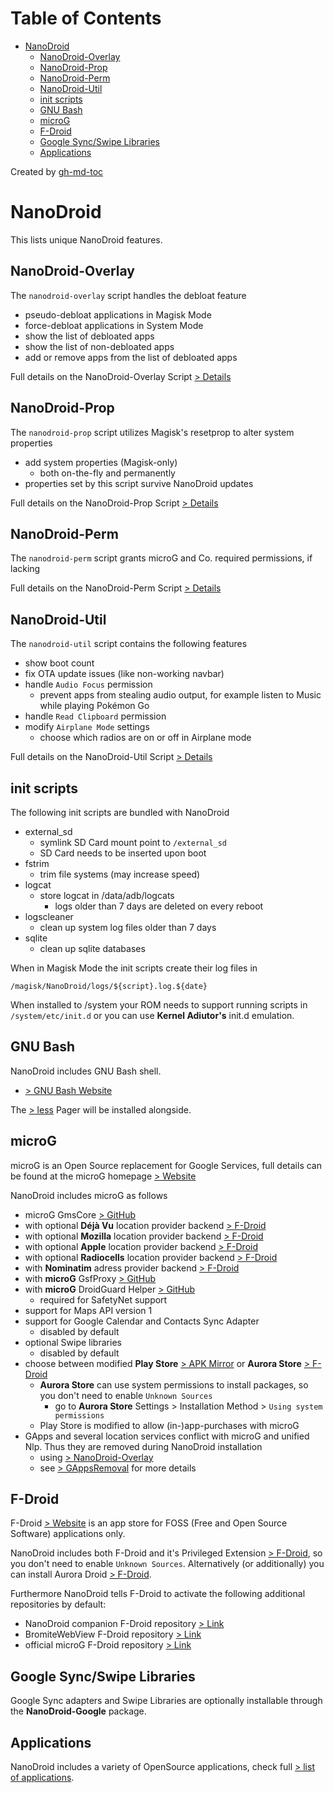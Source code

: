 Table of Contents
=================

   * [NanoDroid](#nanodroid)
      * [NanoDroid-Overlay](#nanodroid-overlay)
      * [NanoDroid-Prop](#nanodroid-prop)
      * [NanoDroid-Perm](#nanodroid-perm)
      * [NanoDroid-Util](#nanodroid-util)
      * [init scripts](#init-scripts)
      * [GNU Bash](#gnu-bash)
      * [microG](#microg)
      * [F-Droid](#f-droid)
      * [Google Sync/Swipe Libraries](#google-syncswipe-libraries)
      * [Applications](#applications)

Created by [gh-md-toc](https://github.com/ekalinin/github-markdown-toc)

# NanoDroid

This lists unique NanoDroid features.

## NanoDroid-Overlay

The `nanodroid-overlay` script handles the debloat feature

* pseudo-debloat applications in Magisk Mode
* force-debloat applications in System Mode
* show the list of debloated apps
* show the list of non-debloated apps
* add or remove apps from the list of debloated apps

Full details on the NanoDroid-Overlay Script [> Details](NanoDroidOverlay.md)

## NanoDroid-Prop

The `nanodroid-prop` script utilizes Magisk's resetprop to alter system properties

* add system properties (Magisk-only)
  * both on-the-fly and permanently
* properties set by this script survive NanoDroid updates

Full details on the NanoDroid-Prop Script [> Details](NanoDroidProp.md)

## NanoDroid-Perm

The `nanodroid-perm` script grants microG and Co. required permissions, if lacking

Full details on the NanoDroid-Perm Script [> Details](NanoDroidPerm.md)

## NanoDroid-Util

The `nanodroid-util` script contains the following features

* show boot count
* fix OTA update issues (like non-working navbar)
* handle `Audio Focus` permission
  * prevent apps from stealing audio output, for example listen to Music while playing Pokémon Go
* handle `Read Clipboard` permission
* modify `Airplane Mode` settings
  * choose which radios are on or off in Airplane mode

Full details on the NanoDroid-Util Script [> Details](NanoDroidUtil.md)

## init scripts

The following init scripts are bundled with NanoDroid

* external_sd
  * symlink SD Card mount point to `/external_sd`
  * SD Card needs to be inserted upon boot
* fstrim
  * trim file systems (may increase speed)
* logcat
  * store logcat in /data/adb/logcats
     * logs older than 7 days are deleted on every reboot
* logscleaner
  * clean up system log files older than 7 days
* sqlite
  * clean up sqlite databases

When in Magisk Mode the init scripts create their log files in

`/magisk/NanoDroid/logs/${script}.log.${date}`

When installed to /system your ROM needs to support running scripts in `/system/etc/init.d` or you can use **Kernel Adiutor's** init.d emulation.

## GNU Bash

NanoDroid includes GNU Bash shell.

* [> GNU Bash Website](https://www.gnu.org/software/bash/bash.html)

The [> less](http://www.greenwoodsoftware.com/less/) Pager will be installed alongside.

## microG

microG is an Open Source replacement for Google Services, full details can be found at the microG homepage [> Website](http://microg.org/)

NanoDroid includes microG as follows

* microG GmsCore [> GitHub](https://github.com/microg/android_packages_apps_GmsCore)
* with optional **Déjà Vu** location provider backend [> F-Droid](https://f-droid.org/de/packages/org.fitchfamily.android.dejavu/)
* with optional **Mozilla** location provider backend [> F-Droid](https://f-droid.org/repository/browse/?fdfilter=mozilla&fdid=org.microg.nlp.backend.ichnaea)
* with optional **Apple** location provider backend [> F-Droid](https://f-droid.org/de/packages/org.microg.nlp.backend.apple/)
* with optional **Radiocells** location provider backend [> F-Droid](https://f-droid.org/en/packages/org.openbmap.unifiedNlp/)
* with **Nominatim** adress provider backend [> F-Droid](https://f-droid.org/repository/browse/?fdfilter=nominatim&fdid=org.microg.nlp.backend.nominatim)
* with **microG** GsfProxy [> GitHub](https://github.com/microg/android_packages_apps_GsfProxy)
* with **microG** DroidGuard Helper [> GitHub](https://github.com/microg/android_packages_apps_RemoteDroidGuard)
  * required for SafetyNet support
* support for Maps API version 1
* support for Google Calendar and Contacts Sync Adapter
  * disabled by default
* optional Swipe libraries
  * disabled by default
* choose between modified **Play Store** [> APK Mirror](https://www.apkmirror.com/apk/google-inc/google-play-store/) or **Aurora Store** [> F-Droid](https://f-droid.org/de/packages/com.dragons.aurora/)
  * **Aurora Store** can use system permissions to install packages, so you don't need to enable `Unknown Sources`
     * go to **Aurora Store** Settings > Installation Method > `Using system permissions`
  * Play Store is modified to allow (in-)app-purchases with microG
* GApps and several location services conflict with microG and unified Nlp. Thus they are removed during NanoDroid installation
  * using [> NanoDroid-Overlay](NanoDroidOverlay.md)
  * see [> GAppsRemoval](GAppsRemoval.md) for more details

## F-Droid

F-Droid [> Website](http://www.fdroid.org) is an app store for FOSS (Free and Open Source Software) applications only.

NanoDroid includes both F-Droid and it's Privileged Extension [> F-Droid](https://f-droid.org/repository/browse/?fdfilter=f-droid&fdid=org.fdroid.fdroid.privileged), so you don't need to enable `Unknown Sources`. Alternatively (or additionally) you can install Aurora Droid [> F-Droid](https://f-droid.org/de/packages/com.aurora.adroid/).

Furthermore NanoDroid tells F-Droid to activate the following additional repositories by default:

* NanoDroid companion F-Droid repository [> Link](https://www.nanolx.org/fdroid/repo)
* BromiteWebView F-Droid repository [> Link](https://www.bromite.org/fdroid)
* official microG F-Droid repository [> Link](https://microg.org/fdroid.html)

## Google Sync/Swipe Libraries

Google Sync adapters and Swipe Libraries are optionally installable through the **NanoDroid-Google** package.

## Applications

NanoDroid includes a variety of OpenSource applications, check full [> list of applications](Applications.md).
